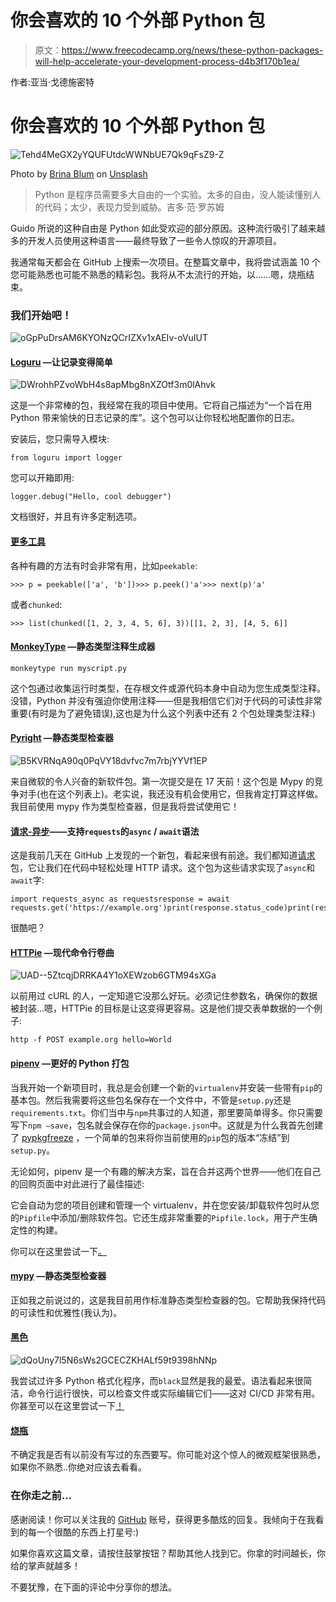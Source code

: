 # 你会喜欢的 10 个外部 Python 包

> 原文：<https://www.freecodecamp.org/news/these-python-packages-will-help-accelerate-your-development-process-d4b3f170b1ea/>

作者:亚当·戈德施密特

# 你会喜欢的 10 个外部 Python 包

![Tehd4MeGX2yYQUFUtdcWWNbUE7Qk9qFsZ9-Z](img/fef3392ef93e6439d5305dff8d3df299.png)

Photo by [Brina Blum](https://unsplash.com/@brina_blum?utm_source=medium&utm_medium=referral) on [Unsplash](https://unsplash.com?utm_source=medium&utm_medium=referral)

> Python 是程序员需要多大自由的一个实验。太多的自由，没人能读懂别人的代码；太少，表现力受到威胁。吉多·范·罗苏姆

Guido 所说的这种自由是 Python 如此受欢迎的部分原因。这种流行吸引了越来越多的开发人员使用这种语言——最终导致了一些令人惊叹的开源项目。

我通常每天都会在 GitHub 上搜索一次项目。在整篇文章中，我将尝试涵盖 10 个您可能熟悉也可能不熟悉的精彩包。我将从不太流行的开始，以……嗯，烧瓶结束。

### 我们开始吧！

![oGpPuDrsAM6KYONzQCrIZXv1xAEIv-oVuIUT](img/7ad3b05ca23c7d5f8094f7f22468b052.png)

#### [Loguru](https://github.com/Delgan/loguru) —让记录变得简单

![DWrohhPZvoWbH4s8apMbg8nXZOtf3m0lAhvk](img/b733e1779be4e86e48ad99b3db026129.png)

这是一个非常棒的包，我经常在我的项目中使用。它将自己描述为“一个旨在用 Python 带来愉快的日志记录的库”。这个包可以让你轻松地配置你的日志。

安装后，您只需导入模块:

```
from loguru import logger
```

您可以开箱即用:

```
logger.debug("Hello, cool debugger")
```

文档很好，并且有许多定制选项。

#### [更多工具](https://github.com/erikrose/more-itertools)

各种有趣的方法有时会非常有用，比如`peekable`:

```
>>> p = peekable(['a', 'b'])>>> p.peek()'a'>>> next(p)'a'
```

或者`chunked`:

```
>>> list(chunked([1, 2, 3, 4, 5, 6], 3))[[1, 2, 3], [4, 5, 6]]
```

#### [MonkeyType](https://github.com/Instagram/MonkeyType) —静态类型注释生成器

```
monkeytype run myscript.py
```

这个包通过收集运行时类型，在存根文件或源代码本身中自动为您生成类型注释。没错，Python 并没有强迫你使用注释——但是我相信它们对于代码的可读性非常重要(有时是为了避免错误),这也是为什么这个列表中还有 2 个包处理类型注释:)

#### [Pyright](https://github.com/Microsoft/pyright) —静态类型检查器

![B5KVRNqA90q0PqVY18dvfvc7m7rbjYYVf1EP](img/7f9f4393d262f39aed9374509d4f64c4.png)

来自微软的令人兴奋的新软件包。第一次提交是在 17 天前！这个包是 Mypy 的竞争对手(也在这个列表上)。老实说，我还没有机会使用它，但我肯定打算这样做。我目前使用 mypy 作为类型检查器，但是我将尝试使用它！

#### [请求-异步](https://github.com/encode/requests-async)——支持`requests`的`async` / `await`语法

这是我前几天在 GitHub 上发现的一个新包，看起来很有前途。我们都知道[请求](https://github.com/kennethreitz/requests)包，它让我们在代码中轻松处理 HTTP 请求。这个包为这些请求实现了`async`和`await`字:

```
import requests_async as requests​response = await requests.get('https://example.org')print(response.status_code)print(response.text)
```

很酷吧？

#### [HTTPie](https://github.com/jakubroztocil/httpie) —现代命令行卷曲

![UAD--5ZtcqjDRRKA4Y1oXEWzob6GTM94sXGa](img/68b700c9a76c971933bde336e8a43cdd.png)

以前用过 cURL 的人，一定知道它没那么好玩。必须记住参数名，确保你的数据被封装…嗯，HTTPie 的目标是让这变得更容易。这是他们提交表单数据的一个例子:

```
http -f POST example.org hello=World
```

#### [pipenv](https://github.com/pypa/pipenv) —更好的 Python 打包

当我开始一个新项目时，我总是会创建一个新的`virtualenv`并安装一些带有`pip`的基本包。然后我需要将这些包名保存在一个文件中，不管是`setup.py`还是`requirements.txt`。你们当中与`npm`共事过的人知道，那里要简单得多。你只需要写下`npm —save`，包名就会保存在你的`package.json`中。这就是为什么我首先创建了 [pypkgfreeze](https://github.com/AdamGold/pypkgfreeze) ，一个简单的包来将你当前使用的`pip`包的版本“冻结”到`setup.py`。

无论如何，pipenv 是一个有趣的解决方案，旨在合并这两个世界——他们在自己的回购页面中对此进行了最佳描述:

它会自动为您的项目创建和管理一个 virtualenv，并在您安装/卸载软件包时从您的`Pipfile`中添加/删除软件包。它还生成非常重要的`Pipfile.lock`，用于产生确定性的构建。

你可以在这里尝试一下[。](https://rootnroll.com/d/pipenv/)

#### [mypy](https://github.com/python/mypy) —静态类型检查器

正如我之前说过的，这是我目前用作标准静态类型检查器的包。它帮助我保持代码的可读性和优雅性(我认为)。

#### [黑色](https://github.com/ambv/black)

![dQoUny7l5N6sWs2GCECZKHALf59t9398hNNp](img/d4ff86c8cbc48dee9bea7cd1e760b0dd.png)

我尝试过许多 Python 格式化程序，而`black`显然是我的最爱。语法看起来很简洁，命令行运行很快，可以检查文件或实际编辑它们——这对 CI/CD 非常有用。你甚至可以在这里尝试一下[！](https://www.freecodecamp.org/news/these-python-packages-will-help-accelerate-your-development-process-d4b3f170b1ea/%5Bhttps://black.now.sh%5D(https://black.now.sh/))

#### [烧瓶](https://github.com/pallets/flask)

不确定我是否有以前没有写过的东西要写。你可能对这个惊人的微观框架很熟悉，如果你不熟悉..你绝对应该去看看。

### 在你走之前…

感谢阅读！你可以关注我的 [GitHub](https://github.com/AdamGold) 账号，获得更多酷炫的回复。我倾向于在我看到的每一个很酷的东西上打星号:)

如果你喜欢这篇文章，请按住鼓掌按钮？帮助其他人找到它。你拿的时间越长，你给的掌声就越多！

不要犹豫，在下面的评论中分享你的想法。